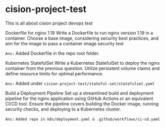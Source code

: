 # cision-project-test
This is all about cision project devops test

Dockerfile for nginx 1.19
Write a Dockerfile to run nginx version 1.19 in a container. Choose a base image, considering security best practices, and aim for the image to pass a container image security test

`Ans:` Added Dockerfile in the repo root folder.

Kubernetes StatefulSet
Write a Kubernetes StatefulSet to deploy the nginx container from the previous question. Utilize persistent volume claims and define resource limits for optimal performance.

`Ans:` Added under `cision-project-test/stateful-set/statefulset.yaml`

Build a Deployment Pipeline
Set up a streamlined build and deployment pipeline for the nginx application using GitHub Actions or an equivalent CI/CD tool. Ensure the pipeline covers building the Docker image, running security checks, and deploying to a Kubernetes cluster.

`Ans:`  `Added repo in k8s/deployment.yaml & .github/workflows/ci-cd.yaml`

